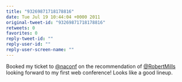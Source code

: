 ```yaml
---
title: "93269871718178816"
date: Tue Jul 19 10:44:04 +0000 2011
original-tweet-id: "93269871718178816"
retweets: 0
favorites: 0
reply-tweet-id: ""
reply-user-id: ""
reply-user-screen-name: ""
---
```

Booked my ticket to <a href="https://twitter.com/naconf">@naconf</a> on the recommendation of <a href="https://twitter.com/RobertMills">@RobertMills</a> looking forward to my first web conference! Looks like a good lineup.
